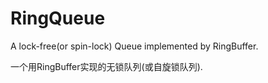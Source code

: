 RingQueue
=========

A lock-free(or spin-lock) Queue implemented by RingBuffer.

一个用RingBuffer实现的无锁队列(或自旋锁队列).

